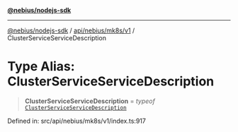 [**@nebius/nodejs-sdk**](../../../../../README.md)

***

[@nebius/nodejs-sdk](../../../../../README.md) / [api/nebius/mk8s/v1](../README.md) / ClusterServiceServiceDescription

# Type Alias: ClusterServiceServiceDescription

> **ClusterServiceServiceDescription** = *typeof* [`ClusterServiceServiceDescription`](../variables/ClusterServiceServiceDescription.md)

Defined in: src/api/nebius/mk8s/v1/index.ts:917
